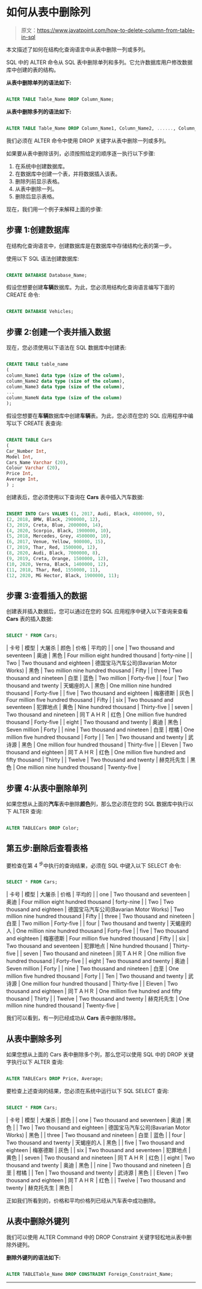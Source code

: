 # 如何从表中删除列

> 原文：<https://www.javatpoint.com/how-to-delete-column-from-table-in-sql>

本文描述了如何在结构化查询语言中从表中删除一列或多列。

SQL 中的 ALTER 命令从 SQL 表中删除单列和多列。它允许数据库用户修改数据库中创建的表的结构。

**从表中删除单列的语法如下:**

```sql

ALTER TABLE Table_Name DROP Column_Name;   		

```

**从表中删除多列的语法如下:**

```sql

ALTER TABLE Table_Name DROP Column_Name1, Column_Name2, ......, Column_NameN;

```

我们必须在 ALTER 命令中使用 DROP 关键字从表中删除一列或多列。

如果要从表中删除该列，必须按照给定的顺序逐一执行以下步骤:

1.  在系统中创建数据库。
2.  在数据库中创建一个表，并将数据插入该表。
3.  删除列前显示表格。
4.  从表中删除一列。
5.  删除后显示表格。

现在，我们用一个例子来解释上面的步骤:

## 步骤 1:创建数据库

在结构化查询语言中，创建数据库是在数据库中存储结构化表的第一步。

使用以下 SQL 语法创建数据库:

```sql

CREATE DATABASE Database_Name;

```

假设您想要创建**车辆**数据库。为此，您必须用结构化查询语言编写下面的 CREATE 命令:

```sql

CREATE DATABASE Vehicles;

```

## 步骤 2:创建一个表并插入数据

现在，您必须使用以下语法在 SQL 数据库中创建表:

```sql

CREATE TABLE table_name  
(
column_Name1 data type (size of the column),  
column_Name2 data type (size of the column),  
column_Name3 data type (size of the column),  
...  
column_NameN data type (size of the column)
);  

```

假设您想要在**车辆**数据库中创建**车辆**表。为此，您必须在您的 SQL 应用程序中编写以下 CREATE 表查询:

```sql

CREATE TABLE Cars 
(
Car_Number Int,
Model Int,  
Cars_Name Varchar (20),    
Colour Varchar (20),  
Price Int,
Average Int, 
) ;

```

创建表后，您必须使用以下查询在 **Cars** 表中插入汽车数据:

```sql

INSERT INTO Cars VALUES (1, 2017, Audi, Black, 4800000, 9), 
(2, 2018, BMW, Black, 2900000, 12),
(3, 2019, Creta, Blue, 2000000, 14),  
(4, 2020, Scorpio, Black, 1900000, 10),
(5, 2018, Mercedes, Grey, 4500000, 10),
(6, 2017, Venue, Yellow, 900000, 15),
(7, 2019, Thar, Red, 1500000, 12), 
(8, 2020, Audi, Black, 7000000, 8),
(9, 2019, Creta, Orange, 1500000, 12),  
(10, 2020, Verna, Black, 1400000, 12),
(11, 2018, Thar, Red, 1550000, 11),
(12, 2020, MG Hector, Black, 1900000, 11);

```

## 步骤 3:查看插入的数据

创建表并插入数据后，您可以通过在您的 SQL 应用程序中键入以下查询来查看 **Cars** 表的插入数据:

```sql

SELECT * FROM Cars;

```

| 卡号 | 模型 | 大屠杀 | 颜色 | 价格 | 平均的 |
| one | Two thousand and seventeen | 奥迪 | 黑色 | Four million eight hundred thousand | forty-nine |
| Two | Two thousand and eighteen | 德国宝马汽车公司(Bavarian Motor Works) | 黑色 | Two million nine hundred thousand | Fifty |
| three | Two thousand and nineteen | 白垩 | 蓝色 | Two million | Forty-five |
| four | Two thousand and twenty | 天蝎座的人 | 黑色 | One million nine hundred thousand | Forty-five |
| five | Two thousand and eighteen | 梅塞德斯 | 灰色 | Four million five hundred thousand | Fifty |
| six | Two thousand and seventeen | 犯罪地点 | 黄色 | Nine hundred thousand | Thirty-five |
| seven | Two thousand and nineteen | 同ＴＡＨＲ | 红色 | One million five hundred thousand | Forty-five |
| eight | Two thousand and twenty | 奥迪 | 黑色 | Seven million | Forty |
| nine | Two thousand and nineteen | 白垩 | 柑橘 | One million five hundred thousand | Forty |
| Ten | Two thousand and twenty | 武诗源 | 黑色 | One million four hundred thousand | Thirty-five |
| Eleven | Two thousand and eighteen | 同ＴＡＨＲ | 红色 | One million five hundred and fifty thousand | Thirty |
| Twelve | Two thousand and twenty | 赫克托先生 | 黑色 | One million nine hundred thousand | Twenty-five |

## 步骤 4:从表中删除单列

如果您想从上面的**汽车**表中删除**颜色**列，那么您必须在您的 SQL 数据库中执行以下 ALTER 查询:

```sql

ALTER TABLECars DROP Color;

```

## 第五步:删除后查看表格

要检查在第 4 <sup>步</sup>中执行的查询结果，必须在 SQL 中键入以下 SELECT 命令:

```sql

SELECT * FROM Cars;

```

| 卡号 | 模型 | 大屠杀 | 价格 | 平均的 |
| one | Two thousand and seventeen | 奥迪 | Four million eight hundred thousand | forty-nine |
| Two | Two thousand and eighteen | 德国宝马汽车公司(Bavarian Motor Works) | Two million nine hundred thousand | Fifty |
| three | Two thousand and nineteen | 白垩 | Two million | Forty-five |
| four | Two thousand and twenty | 天蝎座的人 | One million nine hundred thousand | Forty-five |
| five | Two thousand and eighteen | 梅塞德斯 | Four million five hundred thousand | Fifty |
| six | Two thousand and seventeen | 犯罪地点 | Nine hundred thousand | Thirty-five |
| seven | Two thousand and nineteen | 同ＴＡＨＲ | One million five hundred thousand | Forty-five |
| eight | Two thousand and twenty | 奥迪 | Seven million | Forty |
| nine | Two thousand and nineteen | 白垩 | One million five hundred thousand | Forty |
| Ten | Two thousand and twenty | 武诗源 | One million four hundred thousand | Thirty-five |
| Eleven | Two thousand and eighteen | 同ＴＡＨＲ | One million five hundred and fifty thousand | Thirty |
| Twelve | Two thousand and twenty | 赫克托先生 | One million nine hundred thousand | Twenty-five |

我们可以看到，有一列已经成功从 **Cars** 表中删除/移除。

## 从表中删除多列

如果您想从上面的 Cars 表中删除多个列，那么您可以使用 SQL 中的 DROP 关键字执行以下 ALTER 查询:

```sql

ALTER TABLECars DROP Price, Average;

```

要检查上述查询的结果，您必须在系统中运行以下 SQL SELECT 查询:

```sql

SELECT * FROM Cars;

```

| 卡号 | 模型 | 大屠杀 | 颜色 |
| one | Two thousand and seventeen | 奥迪 | 黑色 |
| Two | Two thousand and eighteen | 德国宝马汽车公司(Bavarian Motor Works) | 黑色 |
| three | Two thousand and nineteen | 白垩 | 蓝色 |
| four | Two thousand and twenty | 天蝎座的人 | 黑色 |
| five | Two thousand and eighteen | 梅塞德斯 | 灰色 |
| six | Two thousand and seventeen | 犯罪地点 | 黄色 |
| seven | Two thousand and nineteen | 同ＴＡＨＲ | 红色 |
| eight | Two thousand and twenty | 奥迪 | 黑色 |
| nine | Two thousand and nineteen | 白垩 | 柑橘 |
| Ten | Two thousand and twenty | 武诗源 | 黑色 |
| Eleven | Two thousand and eighteen | 同ＴＡＨＲ | 红色 |
| Twelve | Two thousand and twenty | 赫克托先生 | 黑色 |

正如我们所看到的，价格和平均价格列已经从汽车表中成功删除。

## 从表中删除外键列

我们可以使用 ALTER Command 中的 DROP Constraint 关键字轻松地从表中删除外键列。

**删除外键列的语法如下:**

```sql

ALTER TABLETable_Name DROP CONSTRAINT Foreign_Constraint_Name;

```

* * *